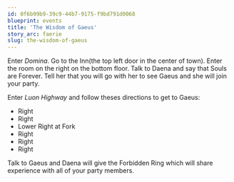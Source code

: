 ```yaml
---
id: 0f6b99b9-39c9-44b7-9175-f9bd791d0068
blueprint: events
title: 'The Wisdom of Gaeus'
story_arc: faerie
slug: the-wisdom-of-gaeus
---
```

Enter *Domina*. Go to the Inn(the top left door in the center of town). Enter the room on the right on the bottom floor. Talk to Daena and say that Souls are Forever. Tell her that you will go with her to see Gaeus and she will join your party.

Enter *Luon Highway* and follow theses directions to get to Gaeus:

* Right
* Right
* Lower Right at Fork
* Right
* Right
* Right

Talk to Gaeus and Daena will give the Forbidden Ring which will share experience with all of your party members.